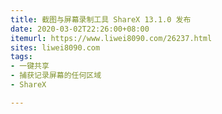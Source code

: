 ```yaml
---
title: 截图与屏幕录制工具 ShareX 13.1.0 发布
date: 2020-03-02T22:26:00+08:00
itemurl: https://www.liwei8090.com/26237.html
sites: liwei8090.com
tags:
- 一键共享
- 捕获记录屏幕的任何区域
- ShareX

---
```

